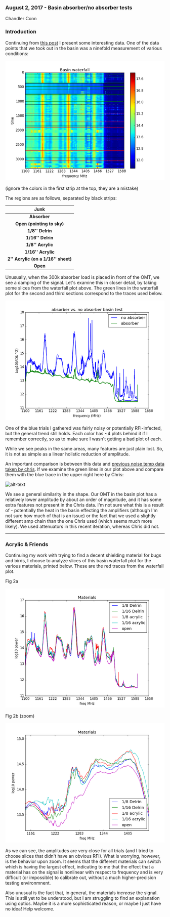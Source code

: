 ### August 2, 2017 - Basin absorber/no absorber tests
Chandler Conn

### Introduction
Continuing from [this post](postings/20170720_OMT_in_basin/index.md) I present some interesting data. One of the data points that we took out in the basin was a ninefold measurement of various conditions:

![alt-text](basin_waterfall.png)

(ignore the colors in the first strip at the top, they are a mistake)

The regions are as follows, separated by black strips: 

|Junk|
|:---:|
|**Absorber**|
|**Open (pointing to sky)**|
|**1/8'' Delrin**|
|**1/16'' Delrin**|
|**1/8'' Acrylic**|
|**1/16'' Acrylic**|
|**2'' Acrylic (on a 1/16'' sheet)**|
|**Open**|

Unusually, when the 300k absorber load is placed in front of the OMT, we see a damping of the signal. Let's examine this in closer detail, by taking some slices from the waterfall plot above. The green lines in the waterfall plot for the second and third sections correspond to the traces used below.

![alt-text](absorber_vs_no.png)

One of the blue trials I gathered was fairly noisy or potentially RFI-infected, but the general trend still holds. Each color has ~4 plots behind it if I remember correctly, so as to make sure I wasn't getting a bad plot of each.

While we see peaks in the same areas, many features are just plain lost. So, it is not as simple as a linear holistic reduction of amplitude.

An important comparison is between this data and [previous noise temp data taken by chris](postings/20170425_noise_temp/index.md). If we examine the green lines in our plot above and compare them with the blue trace in the upper right here by Chris:

![alt-text](../postings/20170425_noise_temp/fig_tn_3.png)

We see a general similarity in the shape. Our OMT in the basin plot has a relatively lower amplitude by about an order of magnitude, and it has some extra features not present in the Chris data. I'm not sure what this is a result of - potentially the heat in the basin effecting the amplifiers (although I'm not sure how much of that is an issue) or the fact that we used a slightly different amp chain than the one Chris used (which seems much more likely). We used attenuators in this recent iteration, whereas Chris did not.

-----------------------------
### Acrylic & Friends

Continuing my work with trying to find a decent shielding material for bugs and birds, I choose to analyze slices of this basin waterfall plot for the various materials, printed below. These are the red traces from the waterfall plot.

Fig 2a

![alt-text](mat_slice.png)

Fig 2b (zoom)

![alt-text](mat_zoom.png)

As we can see, the amplitudes are very close for all trials (and I tried to choose slices that didn't have an obvious RFI). What is worrying, however, is the behavior upon zoom. It seems that the different materials can switch which is having the largest effect, indicating to me that the effect that a material has on the signal is nonlinear with respect to frequency and is very difficult (or impossible) to calibrate out, without a much higher-precision testing environmnent.

Also unusual is the fact that, in general, the materials *increase* the signal. This is still yet to be understood, but I am struggling to find an explanation using optics. Maybe it is a more sophisticated reason, or maybe I just have no idea! Help welcome.
